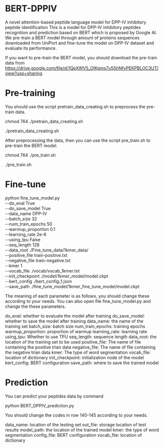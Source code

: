 # BERT-DPPIV
A novel attention-based peptide language model for DPP-IV inhibitory peptide identification
This is a model for DPP-IV inhibitory peptides recognition and prediction based on BERT which is proposed by Google AI. We pre-train a BERT model through amount of proteins sequences downloaded from UniPort and fine-tune the model on DPP-IV dataset and evaluate its performance.


If you want to pre-train the BERT model, you should download the pre-train data from https://drive.google.com/file/d/1QeXWV5_OIKgms7u5ShNfvPEKPBLOC3UT/view?usp=sharing. 

# Pre-training

You should use the script pretrain_data_creating.sh to preprocess the pre-train data.

chmod 764 ./pretrain_data_creating.sh

./pretrain_data_creating.sh

After preprocessing the data, then you can use the script pre_train.sh to pre-train the BERT model.

chmod 764 ./pre_train.sh

./pre_train.sh

# Fine-tune

python fine_tune_model.py \
--do_eval True \
--do_save_model True \
--data_name DPP-IV \
--batch_size 32 \
--num_train_epochs 50 \
--warmup_proportion 0.1 \
--learning_rate 2e-6 \
--using_tpu False \
--seq_length 128 \
--data_root ./Fine_tune_data/1kmer_data/ \
--positive_file train-positive.txt \
--negative_file train-negative.txt \
--kmer 1 \
--vocab_file ./vocab/vocab_1kmer.txt \
--init_checkpoint ./model/1kmer_model/model.ckpt \
--bert_config ./bert_config_1.json \
--save_path ./fine_tune_model/1kmer_fine_tune_model/model.ckpt

The meaning of each parameter is as follows, you should change these according to your needs. You can also open file fine_tune_model.py and change the  these parameters.

do_eval: whether to evaluate the model after training
do_save_model: whether to save the model after training
data_name: the name of the training set
batch_size: batch size
num_train_epochs: training epochs
warmup_proportion: proportion of warmup
learning_rate: learning rate
using_tpu: Whether to use TPU
seq_length: sequence length
data_root: the location of the training set to be used
positive_file: The name of file containing the positive trian data
negative_file: The name of file containing the negative trian data
kmer: The type of word segmentation
vocab_file: location of dictionary
init_checkpoint: initialization node of the model
bert_config: BERT configuration
save_path: where to save the trained model

# Prediction

You can predict your peptides data by command

python BERT_DPPIV_prediction.py

You should change the codes in row 140-145 according to your needs.

data_name: location of the testing set
out_file: storage location of test results
model_path: the location of the trained model
kmer: the type of word segmentation
config_file: BERT configuration
vocab_file: location of dictionary
